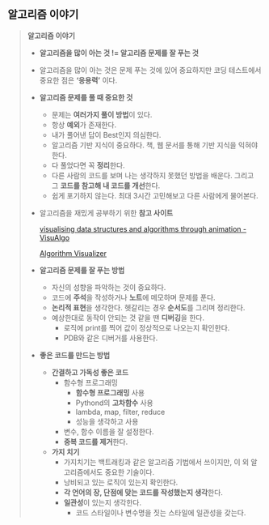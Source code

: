 ## 알고리즘 이야기

> **알고리즘 이야기** 
> 
> - **알고리즘을 많이 아는 것 != 알고리즘 문제를 잘 푸는 것**
> - 알고리즘을 많이 아는 것은 문제 푸는 것에 있어 중요하지만 코딩 테스트에서 중요한 점은 **‘응용력’** 이다.
> - **알고리즘 문제를 풀 때 중요한 것**
>     - 문제는 **여러가지 풀이 방법**이 있다. 
>     - 항상 **예외**가 존재한다.
>     - 내가 풀어낸 답이 Best인지 의심한다. 
>     - 알고리즘 기반 지식이 중요하다. 책, 웹 문서를 통해 기반 지식을 익혀야 한다. 
>     - 다 풀었다면 꼭 **정리**한다.
>     - 다른 사람의 코드를 보며 나는 생각하지 못했던 방법을 배운다. 그리고 그 **코드를 참고해 내 코드를 개선**한다.
>     - 쉽게 포기하지 않는다. 최대 3시간 고민해보고 다른 사람에게 물어본다. 
> - 알고리즘을 재밌게 공부하기 위한 **참고 사이트**
>     
>     [visualising data structures and algorithms through animation - VisuAlgo](https://visualgo.net/en)
>        
>     [Algorithm Visualizer](https://algorithm-visualizer.org/)
>     
> - **알고리즘 문제를 잘 푸는 방법**
>     - 자신의 성향을 파악하는 것이 중요하다. 
>     - 코드에 **주석**을 작성하거나 **노트**에 메모하며 문제를 푼다.
>     - **논리적 표현**을 생각한다. 헷갈리는 경우 **순서도**를 그리며 정리한다.
>     - 예상한대로 동작이 안되는 것 같을 땐 **디버깅**을 한다.
>         - 로직에 print를 찍어 값이 정상적으로 나오는지 확인한다.
>         - PDB와 같은 디버거를 사용한다.
> - **좋은 코드를 만드는 방법**
>     - **간결하고 가독성 좋은 코드**
>         - 함수형 프로그래밍
>             - **함수형 프로그래밍** 사용
>             - Pythond의 **고차함수** 사용
>             - lambda, map, filter, reduce
>             - 성능을 생각하고 사용
>         - 변수, 함수 이름을 잘 설정한다.
>         - **중복 코드를 제거**한다.
>     - **가지 치기**
>         - 가지치기는 백트래킹과 같은 알고리즘 기법에서 쓰이지만, 이 외 알고리즘에서도 중요한 기술이다.
>         - 낭비되고 있는 로직이 있는지 확인한다.
>         - **각 언어의 장, 단점에 맞는 코드를 작성했는지 생각**한다.
>         - **일관성**이 있는지 생각한다.
>             - 코드 스타일이나 변수명을 짓는 스타일에 일관성을 갖는다.